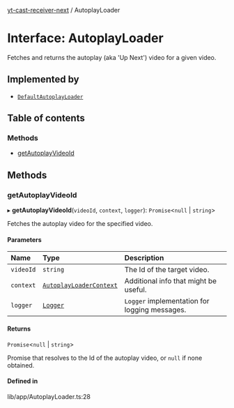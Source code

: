 [yt-cast-receiver-next](../README.md) / AutoplayLoader

# Interface: AutoplayLoader

Fetches and returns the autoplay (aka 'Up Next') video for a given video.

## Implemented by

- [`DefaultAutoplayLoader`](../classes/DefaultAutoplayLoader.md)

## Table of contents

### Methods

- [getAutoplayVideoId](AutoplayLoader.md#getautoplayvideoid)

## Methods

### getAutoplayVideoId

▸ **getAutoplayVideoId**(`videoId`, `context`, `logger`): `Promise`<``null`` \| `string`\>

Fetches the autoplay video for the specified video.

#### Parameters

| Name | Type | Description |
| :------ | :------ | :------ |
| `videoId` | `string` | The Id of the target video. |
| `context` | [`AutoplayLoaderContext`](AutoplayLoaderContext.md) | Additional info that might be useful. |
| `logger` | [`Logger`](Logger.md) | `Logger` implementation for logging messages. |

#### Returns

`Promise`<``null`` \| `string`\>

Promise that resolves to the Id of the autoplay video, or `null` if none obtained.

#### Defined in

lib/app/AutoplayLoader.ts:28
